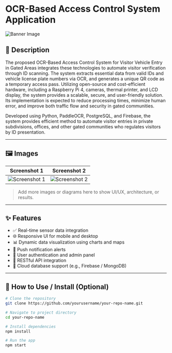 # OCR-Based Access Control System Application

![Banner Image](path/to/banner-image.png)

## 📌 Description

The proposed OCR-Based Access Control System for Visitor Vehicle Entry in Gated Areas integrates these technologies to automate visitor verification through ID scanning. The system extracts essential data from valid IDs and vehicle license plate numbers via OCR, and generates a unique QR code as a temporary access pass. Utilizing open-source and cost-efficient hardware, including a Raspberry Pi 4, cameras, thermal printer, and LCD display, the system provides a scalable, secure, and user-friendly solution. Its implementation is expected to reduce processing times, minimize human error, and improve both traffic flow and security in gated communities.

Developed using Python, PaddleOCR, PostgreSQL, and Firebase, the system provides efficient method to automate visitor entries in private subdivisions, offices, and other gated communities who regulates visitors by ID presentation.

---

## 🖼️ Images

| Screenshot 1 | Screenshot 2 |
|--------------|--------------|
| ![Screenshot 1](path/to/screenshot1.png) | ![Screenshot 2](path/to/screenshot2.png) |

> Add more images or diagrams here to show UI/UX, architecture, or results.

---

## ✨ Features

- ✅ Real-time sensor data integration
- 🌐 Responsive UI for mobile and desktop
- 📊 Dynamic data visualization using charts and maps
- 🔔 Push notification alerts
- 🔐 User authentication and admin panel
- 📁 RESTful API integration
- 💾 Cloud database support (e.g., Firebase / MongoDB)

---

## 🚀 How to Use / Install (Optional)

```bash
# Clone the repository
git clone https://github.com/yourusername/your-repo-name.git

# Navigate to project directory
cd your-repo-name

# Install dependencies
npm install

# Run the app
npm start


